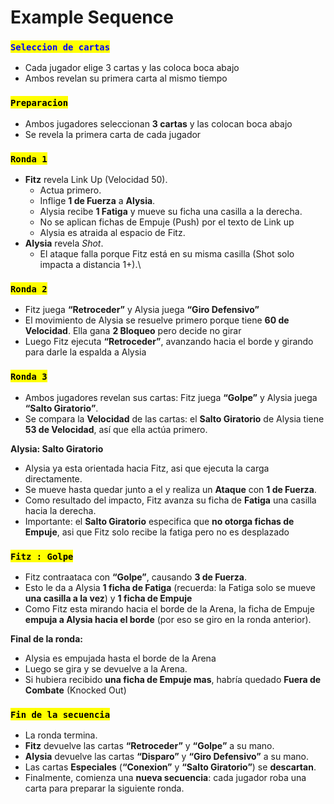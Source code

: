 # Example Sequence

### <mark style="color:blue;">`Seleccion de cartas`</mark>

* Cada jugador elige 3 cartas y las coloca boca abajo
* Ambos revelan su primera carta al mismo tiempo



### <mark style="color:$info;">`Preparacion`</mark>

* Ambos jugadores seleccionan **3 cartas** y las colocan boca abajo
* Se revela la primera carta de cada jugador

### <mark style="color:$info;">`Ronda 1`</mark>

* **Fitz** revela Link Up (Velocidad 50).
  * Actua primero.
  * Inflige **1 de Fuerza** a **Alysia**.
  * Alysia recibe **1 Fatiga** y mueve su ficha una casilla a la derecha.
  * No se aplican fichas de Empuje (Push) por el texto de Link up
  * Alysia es atraida al espacio de Fitz.
* **Alysia** revela _Shot_.
  * El ataque falla porque Fitz está en su misma casilla (Shot solo impacta a distancia 1+).\


### <mark style="color:$info;">`Ronda 2`</mark>

* Fitz juega **“Retroceder”** y Alysia juega **“Giro Defensivo”**
* El movimiento de Alysia se resuelve primero porque tiene **60 de Velocidad**. Ella gana **2 Bloqueo** pero decide no girar
* Luego Fitz ejecuta **“Retroceder”**, avanzando hacia el borde y girando para darle la espalda a Alysia

### <mark style="color:$info;">`Ronda 3`</mark>

* Ambos jugadores revelan sus cartas: Fitz juega **“Golpe”** y Alysia juega **“Salto Giratorio”**.
* Se compara la **Velocidad** de las cartas: el **Salto Giratorio** de Alysia tiene **53 de Velocidad**, así que ella actúa primero.

**Alysia: Salto Giratorio**

* Alysia ya esta orientada hacia Fitz, asi que ejecuta la carga directamente.
* Se mueve hasta quedar junto a el y realiza un **Ataque** con **1 de Fuerza**.
* Como resultado del impacto, Fitz avanza su ficha de **Fatiga** una casilla hacia la derecha.
* Importante: el **Salto Giratorio** especifica que **no otorga fichas de Empuje**, asi que Fitz solo recibe la fatiga pero no es desplazado

### <mark style="color:$info;">`Fitz : Golpe`</mark>

* Fitz contraataca con **“Golpe”**, causando **3 de Fuerza**.
* Esto le da a Alysia **1 ficha de Fatiga** (recuerda: la Fatiga solo se mueve **una casilla a la vez**) y **1 ficha de Empuje**
* Como Fitz esta mirando hacia el borde de la Arena, la ficha de Empuje **empuja a Alysia hacia el borde** (por eso se giro en la ronda anterior).

**Final de la ronda:**

* Alysia es empujada hasta el borde de la Arena
* Luego se gira y se devuelve a la Arena.
* Si hubiera recibido **una ficha de Empuje mas**, habría quedado **Fuera de Combate** (Knocked Out)

### <mark style="color:$info;">`Fin de la secuencia`</mark>

* La ronda termina.
* **Fitz** devuelve las cartas **“Retroceder”** y **“Golpe”** a su mano.
* **Alysia** devuelve las cartas **“Disparo”** y **“Giro Defensivo”** a su mano.
* Las cartas **Especiales** (**“Conexion”** y **“Salto Giratorio”**) se **descartan**.
* Finalmente, comienza una **nueva secuencia**: cada jugador roba una carta para preparar la siguiente ronda.
